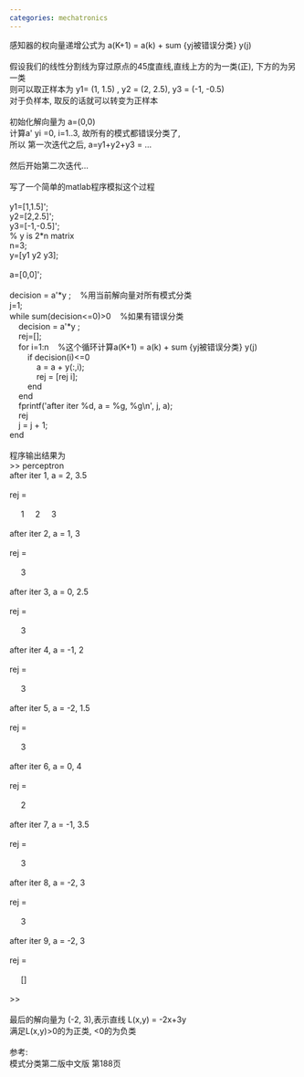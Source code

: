 ```yaml
---
categories: mechatronics
---
```

感知器的权向量递增公式为 a(K+1) = a(k) + sum {yj被错误分类} y(j)<br /><br />假设我们的线性分割线为穿过原点的45度直线,直线上方的为一类(正), 下方的为另一类<br />则可以取正样本为 y1= (1, 1.5) , y2 = (2, 2.5), y3 = (-1, -0.5)<br />对于负样本, 取反的话就可以转变为正样本<br /><br />初始化解向量为 a=(0,0)<br />计算a' yi =0, i=1..3, 故所有的模式都错误分类了,<br />所以 第一次迭代之后, a=y1+y2+y3 = ...<br /><br />然后开始第二次迭代...<br /><br />写了一个简单的matlab程序模拟这个过程<br /><br />y1=[1,1.5]';<br />y2=[2,2.5]';<br />y3=[-1,-0.5]';<br />% y is 2*n matrix<br />n=3;<br />y=[y1 y2 y3];<br /><br />a=[0,0]';<br /><br />decision = a'*y ;&nbsp;&nbsp; &nbsp;%用当前解向量对所有模式分类<br />j=1;<br />while sum(decision&lt;=0)&gt;0&nbsp;&nbsp; &nbsp;%如果有错误分类<br />&nbsp;&nbsp;&nbsp; decision = a'*y ; <br />&nbsp;&nbsp;&nbsp; rej=[];<br />&nbsp;&nbsp;&nbsp; for i=1:n&nbsp;&nbsp; &nbsp;%这个循环计算a(K+1) = a(k) + sum {yj被错误分类} y(j)<br />&nbsp;&nbsp;&nbsp;&nbsp;&nbsp;&nbsp;&nbsp; if decision(i)&lt;=0<br />&nbsp;&nbsp;&nbsp;&nbsp;&nbsp;&nbsp;&nbsp;&nbsp;&nbsp;&nbsp;&nbsp; a = a + y(:,i);<br />&nbsp;&nbsp;&nbsp;&nbsp;&nbsp;&nbsp;&nbsp;&nbsp;&nbsp;&nbsp;&nbsp; rej = [rej i];<br />&nbsp;&nbsp;&nbsp;&nbsp;&nbsp;&nbsp;&nbsp; end<br />&nbsp;&nbsp;&nbsp; end<br />&nbsp;&nbsp;&nbsp; fprintf('after iter %d, a = %g, %g\n', j, a);<br />&nbsp;&nbsp;&nbsp; rej<br />&nbsp;&nbsp;&nbsp; j = j + 1;<br />end<br /><br />程序输出结果为<br />&gt;&gt; perceptron<br />after iter 1, a = 2, 3.5<br /><br />rej =<br /><br />&nbsp;&nbsp;&nbsp;&nbsp; 1&nbsp;&nbsp;&nbsp;&nbsp; 2&nbsp;&nbsp;&nbsp;&nbsp; 3<br /><br />after iter 2, a = 1, 3<br /><br />rej =<br /><br />&nbsp;&nbsp;&nbsp;&nbsp; 3<br /><br />after iter 3, a = 0, 2.5<br /><br />rej =<br /><br />&nbsp;&nbsp;&nbsp;&nbsp; 3<br /><br />after iter 4, a = -1, 2<br /><br />rej =<br /><br />&nbsp;&nbsp;&nbsp;&nbsp; 3<br /><br />after iter 5, a = -2, 1.5<br /><br />rej =<br /><br />&nbsp;&nbsp;&nbsp;&nbsp; 3<br /><br />after iter 6, a = 0, 4<br /><br />rej =<br /><br />&nbsp;&nbsp;&nbsp;&nbsp; 2<br /><br />after iter 7, a = -1, 3.5<br /><br />rej =<br /><br />&nbsp;&nbsp;&nbsp;&nbsp; 3<br /><br />after iter 8, a = -2, 3<br /><br />rej =<br /><br />&nbsp;&nbsp;&nbsp;&nbsp; 3<br /><br />after iter 9, a = -2, 3<br /><br />rej =<br /><br />&nbsp;&nbsp;&nbsp;&nbsp; []<br /><br />&gt;&gt; <br /><br />最后的解向量为 (-2, 3),表示直线 L(x,y) = -2x+3y<br />满足L(x,y)&gt;0的为正类, &lt;0的为负类<br /><br />参考:<br />模式分类第二版中文版 第188页
